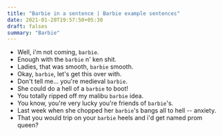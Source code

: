 ```yaml
---
title: "Barbie in a sentence | Barbie example sentences"
date: 2021-01-20T19:57:50+05:30
draft: falses
summary: "Barbie"
---
```

- Well, i'm not coming, `barbie`.
- Enough with the `barbie` n' ken shit.
- Ladies, that was smooth, `barbie` smooth.
- Okay, `barbie`, let's get this over with.
- Don't tell me... you're medieval `barbie`.
- She could do a hell of a `barbie` to boot!
- You totally ripped off my malibu `barbie` idea.
- You know, you're very lucky you're friends of `barbie`'s.
- Last week when she chopped her `barbie`'s bangs all to hell -- anxiety.
- That you would trip on your `barbie` heels and i'd get named prom queen?
                 
